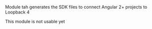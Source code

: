 Module tah generates the SDK files to connect Angular 2+ projects to Loopback 4

This module is not usable yet